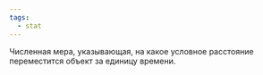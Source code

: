 ```yaml
---
tags:
  - stat
---
```

Численная мера, указывающая, на какое условное расстояние переместится объект за единицу времени.
